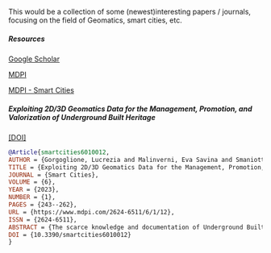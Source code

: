 This would be a collection of some (newest)interesting papers / journals, focusing on the field of Geomatics, smart cities, etc.

##### Resources

[Google Scholar](https://scholar.google.com/)

[MDPI](https://www.mdpi.com/)

[MDPI - Smart Cities](https://www.mdpi.com/journal/smartcities)

##### Exploiting 2D/3D Geomatics Data for the Management, Promotion, and Valorization of Underground Built Heritage

[[DOI]](https://doi.org/10.3390/smartcities6010012)

```BibTeX
@Article{smartcities6010012,
AUTHOR = {Gorgoglione, Lucrezia and Malinverni, Eva Savina and Smaniotto Costa, Carlos and Pierdicca, Roberto and Di Stefano, Francesco},
TITLE = {Exploiting 2D/3D Geomatics Data for the Management, Promotion, and Valorization of Underground Built Heritage},
JOURNAL = {Smart Cities},
VOLUME = {6},
YEAR = {2023},
NUMBER = {1},
PAGES = {243--262},
URL = {https://www.mdpi.com/2624-6511/6/1/12},
ISSN = {2624-6511},
ABSTRACT = {The scarce knowledge and documentation of Underground Built Heritage (UBH) assets frequently limit their full exploitation and valorization. The aim of this work is to reflect on the techniques, functions, and technical features of a specific case study in a very broad context that can, however, be a building block for the understanding, preservation, and reuse of architectural and engineering values that represent a fundamental trace of the history of a society. Therefore, to fill these knowledge gaps, it was constructed a 3D GIS model, multi-scale, and interoperable database, capable of management, promotion, and valorization of UBH. The case study focuses on the old water supply system of the city of Lisbon, as UBH site, with galleries and cisterns that are points of connection with the urban environment above. For the creation of 3D models of the structure under investigation, it was decided to carry out a survey with Mobile Mapping System as a first step, which allowed the construction of a dense point cloud useful to build 3D models of individual objects. Finally, the 3D models were imported into the 3D GIS environment and multi-information could be linked for each previously identified element for greater knowledge sharing. This research has demonstrated how geomatic techniques can be effectively used in conjunction with the information management systems of GIS to explore this &ldquo;hidden&rdquo; heritage and has highlighted the limitations and problems of 3D digitization of the UBH. The results obtained offer the possibility of extending and adapting the methodology to different application contexts and the possibility of customizing the data representation.},
DOI = {10.3390/smartcities6010012}
}
```
